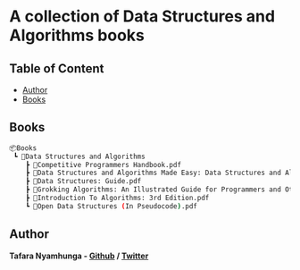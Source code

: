# A collection of Data Structures and Algorithms books

## Table of Content

* [Author](#author)
* [Books](#books)

## Books

```bash
📦Books
 ┗ 📂Data Structures and Algorithms
    ┣ 📜Competitive Programmers Handbook.pdf
    ┣ 📜Data Structures and Algorithms Made Easy: Data Structures and Algorithmic Puzzles.pdf
    ┣ 📜Data Structures: Guide.pdf
    ┣ 📜Grokking Algorithms: An Illustrated Guide for Programmers and Other Curious People.pdf
    ┣ 📜Introduction To Algorithms: 3rd Edition.pdf
    ┗ 📜Open Data Structures (In Pseudocode).pdf
```

## Author

**Tafara Nyamhunga  - [Github](https://github.com/tafara-n) / [Twitter](https://twitter.com/tafaranyamhunga)**
